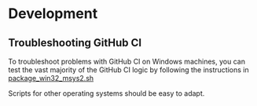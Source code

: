 # Development

## Troubleshooting GitHub CI

To troubleshoot problems with GitHub CI on Windows machines, you can test the
vast majority of the GitHub CI logic by following the instructions in
[package_win32_msys2.sh](.github/workflows/scripts/localdev/package_win32_msys2.sh)

Scripts for other operating systems should be easy to adapt.
